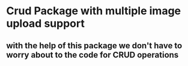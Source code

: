 # Crud Package with multiple image upload support
## with the help of this package we don't have to worry about to the code for CRUD operations
